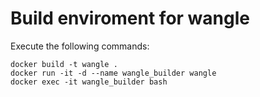 # Build enviroment for wangle

Execute the following commands:

    docker build -t wangle .
    docker run -it -d --name wangle_builder wangle
    docker exec -it wangle_builder bash
    
